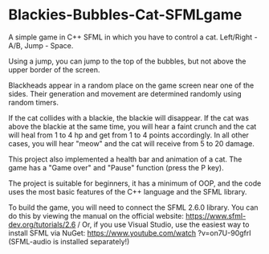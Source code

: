 # Blackies-Bubbles-Cat-SFMLgame
A simple game in C++ SFML in which you have to control a cat. Left/Right - A/B, Jump - Space.

Using a jump, you can jump to the top of the bubbles, but not above the upper border of the screen.

Blackheads appear in a random place on the game screen near one of the sides. Their generation and movement are determined randomly using random timers.

If the cat collides with a blackie, the blackie will disappear.
If the cat was above the blackie at the same time, you will hear a faint crunch and the cat will heal from 1 to 4 hp and get from 1 to 4 points accordingly. 
In all other cases, you will hear "meow" and the cat will receive from 5 to 20 damage.

This project also implemented a health bar and animation of a cat.
The game has a "Game over" and "Pause" function (press the P key).

The project is suitable for beginners, it has a minimum of OOP, and the code uses the most basic features of the C++ language and the SFML library.

To build the game, you will need to connect the SFML 2.6.0 library. You can do this by viewing the manual on the official website: https://www.sfml-dev.org/tutorials/2.6 / Or, if you use Visual Studio, use the easiest way to install SFML via NuGet: https://www.youtube.com/watch ?v=on7U-90gfrI (SFML-audio is installed separately!)
